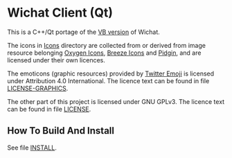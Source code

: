 # Wichat Client (Qt)

This is a C++/Qt portage of the [VB version](https://github.com/zwpwjwtz/WiChat-client-VB) of Wichat.

The icons in [Icons](./Icons) directory are collected from or derived from image resource belonging [Oxygen Icons](https://github.com/KDE/oxygen-icons), [Breeze Icons](https://github.com/KDE/breeze-icons) and [Pidgin](https://bitbucket.org/pidgin/main), and are licensed under their own licences.

The emoticons (graphic resources) provided by [Twitter Emoji](https://github.com/twitter/twemoji) is licensed under Attribution 4.0 International. The licence text can be found in file [LICENSE-GRAPHICS](./Emoticon/Twemoji/LICENSE-GRAPHICS).

The other part of this project is licensed under GNU GPLv3. The licence text can be found in file [LICENSE](./LICENSE).


## How To Build And Install

See file [INSTALL](./INSTALL).
